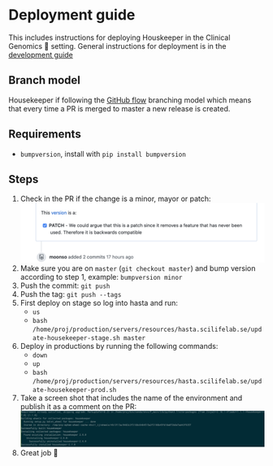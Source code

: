 # Deployment guide
This includes instructions for deploying Houskeeper in the Clinical Genomics :hospital: setting. General instructions for deployment is in the [development guide][development-guide]

## Branch model

Housekeeper if following the [GitHub flow][gh-flow] branching model which means that every time a PR is merged to master a new release is created.

## Requirements

- `bumpversion`, install with `pip install bumpversion`

## Steps

1. Check in the PR if the change is a minor, mayor or patch: ![Version][pr-version]
1. Make sure you are on `master` (`git checkout master`) and bump version according to step 1, example: `bumpversion minor`
1. Push the commit: `git push`
1. Push the tag: `git push --tags`
1. First deploy on stage so log into hasta and run:
    - `us`
    - `bash /home/proj/production/servers/resources/hasta.scilifelab.se/update-housekeeper-stage.sh master`
1. Deploy in productions by running the following commands:
    - `down`
    - `up`
    - `bash /home/proj/production/servers/resources/hasta.scilifelab.se/update-housekeeper-prod.sh`
1. Take a screen shot that includes the name of the environment and publish it as a comment on the PR: ![Deployed][confirm-deploy]
1. Great job :whale2:





[pr-version]: docs/img/version.png
[confirm-deploy]: docs/img/confirm_deploy.png
[development-guide]: http://www.clinicalgenomics.se/development/publish/prod/
[gh-flow]: http://www.clinicalgenomics.se/development/dev/models/#rolling-release-github-flow